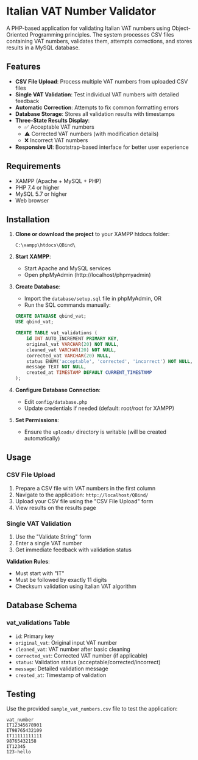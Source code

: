 # Italian VAT Number Validator

A PHP-based application for validating Italian VAT numbers using Object-Oriented Programming principles. The system processes CSV files containing VAT numbers, validates them, attempts corrections, and stores results in a MySQL database.

## Features

- **CSV File Upload**: Process multiple VAT numbers from uploaded CSV files
- **Single VAT Validation**: Test individual VAT numbers with detailed feedback
- **Automatic Correction**: Attempts to fix common formatting errors
- **Database Storage**: Stores all validation results with timestamps
- **Three-State Results Display**:
  - ✅ Acceptable VAT numbers
  - ⚠️ Corrected VAT numbers (with modification details)
  - ❌ Incorrect VAT numbers
- **Responsive UI**: Bootstrap-based interface for better user experience

## Requirements

- XAMPP (Apache + MySQL + PHP)
- PHP 7.4 or higher
- MySQL 5.7 or higher
- Web browser

## Installation

1. **Clone or download the project** to your XAMPP htdocs folder:
   ```
   C:\xampp\htdocs\QBind\
   ```

2. **Start XAMPP**:
   - Start Apache and MySQL services
   - Open phpMyAdmin (http://localhost/phpmyadmin)

3. **Create Database**:
   - Import the `database/setup.sql` file in phpMyAdmin, OR
   - Run the SQL commands manually:
   ```sql
   CREATE DATABASE qbind_vat;
   USE qbind_vat;
   
   CREATE TABLE vat_validations (
       id INT AUTO_INCREMENT PRIMARY KEY,
       original_vat VARCHAR(20) NOT NULL,
       cleaned_vat VARCHAR(20) NOT NULL,
       corrected_vat VARCHAR(20) NULL,
       status ENUM('acceptable', 'corrected', 'incorrect') NOT NULL,
       message TEXT NOT NULL,
       created_at TIMESTAMP DEFAULT CURRENT_TIMESTAMP
   );
   ```

4. **Configure Database Connection**:
   - Edit `config/database.php`
   - Update credentials if needed (default: root/root for XAMPP)

5. **Set Permissions**:
   - Ensure the `uploads/` directory is writable (will be created automatically)

## Usage

### CSV File Upload
1. Prepare a CSV file with VAT numbers in the first column
2. Navigate to the application: `http://localhost/QBind/`
3. Upload your CSV file using the "CSV File Upload" form
4. View results on the results page

### Single VAT Validation
1. Use the "Validate String" form
2. Enter a single VAT number
3. Get immediate feedback with validation status


**Validation Rules**:
- Must start with "IT"
- Must be followed by exactly 11 digits
- Checksum validation using Italian VAT algorithm

## Database Schema

### vat_validations Table
- `id`: Primary key
- `original_vat`: Original input VAT number
- `cleaned_vat`: VAT number after basic cleaning
- `corrected_vat`: Corrected VAT number (if applicable)
- `status`: Validation status (acceptable/corrected/incorrect)
- `message`: Detailed validation message
- `created_at`: Timestamp of validation


## Testing

Use the provided `sample_vat_numbers.csv` file to test the application:

```csv
vat_number
IT12345678901
IT98765432109
IT11111111111
98765432158
IT12345
123-hello
```